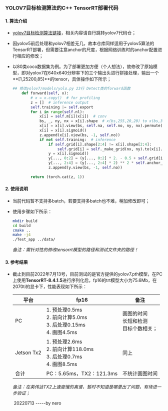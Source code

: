 ### YOLOV7目标检测算法的C++ TensorRT部署代码

#### 1. 算法介绍

- [yolov7目标检测算法链接](https://github.com/WongKinYiu/yolov7)，相关内容请自行跳转yolov7代码仓；

- 因yolov5前后处理和yolov7相差无几，故本仓库同样适用于yolov5算法的TensorRT部署，但需要注意anchor的尺度，根据网络训练时的anchor配置进行相应的修改；

- 以80类coco数据集为例。为了部署更加方便（个人想法），故修改了原始模型，即对yolov7在640x640分辨率下的三个输出头进行拼接处理，输出一个**[1,25200,85]**的tensor，具体操作如下所示；

  ```python
  ## 修改yolov7/models/yolo.py 23行 Detect类的forward函数
      def forward(self, x):
          # x = x.copy()  # for profiling
          z = []  # inference output
          self.training |= self.export
          for i in range(self.nl):
              x[i] = self.m[i](x[i])  # conv
              bs, _, ny, nx = x[i].shape  # x(bs,255,20,20) to x(bs,3,20,20,85)
              x[i] = x[i].view(bs, self.na, self.no, ny, nx).permute(0, 1, 3, 4, 2).contiguous()
              x[i] = x[i].sigmoid()
              z.append(x[i].view(bs, -1, self.no))
              if not self.training:  # inference
                  if self.grid[i].shape[2:4] != x[i].shape[2:4]:
                      self.grid[i] = self._make_grid(nx, ny).to(x[i].device)
                  y = x[i].sigmoid()
                  y[..., 0:2] = (y[..., 0:2] * 2. - 0.5 + self.grid[i]) * self.stride[i]  # xy
                  y[..., 2:4] = (y[..., 2:4] * 2) ** 2 * self.anchor_grid[i]  # wh
                  z.append(y.view(bs, -1, self.no))
                  
          return (torch.cat(z, 1))
  ```

#### 2. 使用说明

- 当前代码暂不支持多batch，若要支持多batch也不难，稍加修改即可；

- 使用步骤如下所示：

  ```sh
  mkdir build
  cd build
  cmake ..
  make -j4
  ./Test_app ../data/
  ```

  *备注：需针对性的修改tensorrt模型的路径和测试文件夹的路径！*

#### 3. 参考结果

- 截止到目前2022年7月13号，目前测试的是官方提供的yolov7.pth模型，在PC上使用**TensorRT-8.4.1.5**进行序列化后，fp16的trt模型大小为75.6Mb，在2070ti的显卡下，性能表现如下所示：

  | 平台       | fp16                                                         | 备注                                           |
  | ---------- | ------------------------------------------------------------ | ---------------------------------------------- |
  | PC         | 1. 预处理0.5ms<br />2. 前向计算5.0ms<br />3. 后处理0.15ms<br />4. 画图4.5ms | 画图的时间<br />长短和检测<br />目标个数相关； |
  | Jetson Tx2 | 1. 预处理2.6ms<br />2. 前向计算118.0ms<br />3. 后处理0.7ms<br />4. 画图8.5ms | 同上                                           |
  | 合计       | PC：5.65ms，TX2：121.3ms                                     | 不统计画图时间                                 |

  *备注：在英伟达TX2上速度慢的离谱，暂时不知道是哪里出了问题，有待进一步验证；*

  ​																																				20220713 -----by nero

  

